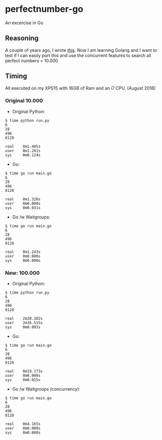 # perfectnumber-go

An excercise in Go

## Reasoning

A couple of years ago, I wrote [this](https://github.com/BasLangenberg/perfectmath). Now I am learning Golang and I want to test if I can easily port this and use the concurrent features to search all perfect numbers < 10.000

## Timing

All executed on my XPS15 with 16GB of Ram and an i7 CPU. (August 2018)

### Original 10.000

- Original Python:

```shell
$ time python run.py
6
28
496
8128

real    0m1.405s
user    0m1.281s
sys     0m0.124s
```

- Go:

```shell
$ time go run main.go
6
28
496
8128

real    0m1.320s
user    0m0.000s
sys     0m0.031s
```

- Go /w Waitgroups:

```shell
$ time go run main.go
6
28
496
8128

real    0m1.243s
user    0m0.000s
sys     0m0.000s
```

### New: 100.000

- Original Python:

```shell
$ time python run.py
6
28
496
8128

real    2m38.102s
user    2m36.515s
sys     0m0.093s
```

- Go:

```shell
$ time go run main.go
6
28
496
8128

real    0m19.173s
user    0m0.000s
sys     0m0.015s
```

- Go /w Waitgroups (concurrency):

```shell
$ time go run main.go
6
28
496
8128

real    0m4.165s
user    0m0.000s
sys     0m0.000s
```
